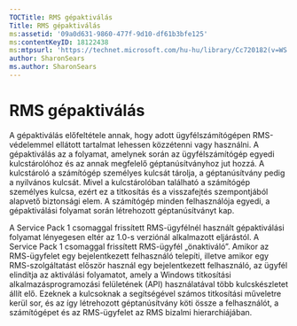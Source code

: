 ```yaml
---
TOCTitle: RMS gépaktiválás
Title: RMS gépaktiválás
ms:assetid: '09a0d631-9860-477f-9d10-df61b3bfe125'
ms:contentKeyID: 18122438
ms:mtpsurl: 'https://technet.microsoft.com/hu-hu/library/Cc720182(v=WS.10)'
author: SharonSears
ms.author: SharonSears
---
```


RMS gépaktiválás
================

A gépaktiválás előfeltétele annak, hogy adott ügyfélszámítógépen RMS-védelemmel ellátott tartalmat lehessen közzétenni vagy használni. A gépaktiválás az a folyamat, amelynek során az ügyfélszámítógép egyedi kulcstárolóhoz és az annak megfelelő géptanúsítványhoz jut hozzá. A kulcstároló a számítógép személyes kulcsát tárolja, a géptanúsítvány pedig a nyilvános kulcsát. Mivel a kulcstárolóban található a számítógép személyes kulcsa, ezért ez a titkosítás és a visszafejtés szempontjából alapvető biztonsági elem. A számítógép minden felhasználója egyedi, a gépaktiválási folyamat során létrehozott géptanúsítványt kap.

A Service Pack 1 csomaggal frissített RMS-ügyfélnél használt gépaktiválási folyamat lényegesen eltér az 1.0-s verziónál alkalmazott eljárástól. A Service Pack 1 csomaggal frissített RMS-ügyfél „önaktiváló”. Amikor az RMS-ügyfelet egy bejelentkezett felhasználó telepíti, illetve amikor egy RMS-szolgáltatást először használ egy bejelentkezett felhasználó, az ügyfél elindítja az aktiválási folyamatot, amely a Windows titkosítási alkalmazásprogramozási felületének (API) használatával több kulcskészletet állít elő. Ezeknek a kulcsoknak a segítségével számos titkosítási műveletre kerül sor, és az így létrehozott géptanúsítvány köti össze a felhasználót, a számítógépet és az RMS-ügyfelet az RMS bizalmi hierarchiájában.
